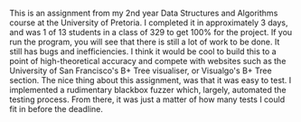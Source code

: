 This is an assignment from my 2nd year Data Structures and Algorithms course at the University of Pretoria.
I completed it in approximately 3 days, and was 1 of 13 students in a class of 329 to get 100% for the project.
If you run the program, you will see that there is still a lot of work to be done. It still has bugs and inefficiencies.
I think it would be cool to build this to a point of high-theoretical accuracy and compete with websites such
as the University of San Francisco's B+ Tree visualiser, or Visualgo's B+ Tree section. The nice thing about this
assignment, was that it was easy to test. I implemented a rudimentary blackbox fuzzer which, largely, automated
the testing process. From there, it was just a matter of how many tests I could fit in before the deadline.
